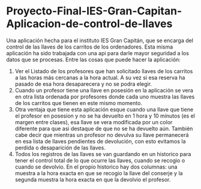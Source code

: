 # Proyecto-Final-IES-Gran-Capitan-Aplicacion-de-control-de-llaves
Una aplicación hecha para el instituto IES Gran Capitán, que se encarga del control de las llaves de los carritos de los ordenadores. Esta misma aplicación ha sido trabajada con una api para darle mayor seguridad a los datos que se procesas.
Entre las cosas que puede hacer la aplicación:

1. Ver el Listado de los profesores que han solicitado llaves de los carritos a las horas más cercanas a la hora actual. A su vez si esa reserva ha pasado de esa hora desaparecera y no se podra elegir.
2. Cuando un profesor tiene una llave en posesión en la aplicación se vera en otra lista ordenada por profesores donde cada uno muestra las llaves de los carritos que tienen en este mismo momento.
3. Otra ventaja que tiene esta aplicación esque cuando una llave que tiene el profesor en posesion y no se ha devuelto en 1 hora y 10 minutos (es el margen entre clases), esa llave se vera modificada por un color diferente para que asi destaque de que no se ha devuelto aún. También cabe decir que mientras un profesor no devulva su llave permanecerá en esa lista de llaves pendientes de devolución, con esto evitamos la perdida o desaparición de las llaves.
4. Todos los registros de las llaves se van guardando en un historico para tener el control total de lo que ocurre las llaves, cuando se recogio o cuando se devolvio. En el propio historico hay dos columnas: una muestra a la hora exacta en que se recogio la llave del conserje y la segunda muestra la hora exacta en que la devolvio el profesor.
